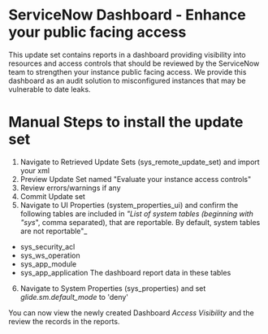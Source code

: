 # ServiceNow Dashboard - Enhance your public facing access
This update set contains reports in a dashboard providing visibility into resources and access controls that should be reviewed by the ServiceNow team to strengthen your instance public facing access. We provide this dashboard as an audit solution to misconfigured instances that may be vulnerable to date leaks.

# Manual Steps to install the update set 
1. Navigate to Retrieved Update Sets (sys_remote_update_set) and import your xml
2. Preview Update Set named "Evaluate your instance access controls"
3. Review errors/warnings if any
4. Commit Update set
5. Navigate to UI Properties (system_properties_ui) and confirm the following tables are included in _"List of system tables (beginning with "sys_", comma separated), that are reportable. By default, system tables are not reportable"_
  - sys_security_acl
  - sys_ws_operation
  - sys_app_module
  - sys_app_application
  The dashboard report data in these tables
6. Navigate to System Properties (sys_properties) and set _glide.sm.default_mode_ to 'deny'

You can now view the newly created Dashboard _Access Visibility_ and the review the records in the reports.

